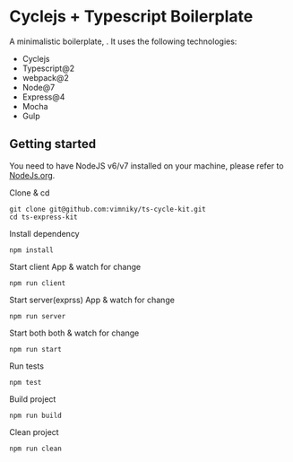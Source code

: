 # Cyclejs + Typescript Boilerplate

A minimalistic boilerplate, . It uses the following technologies:

 - Cyclejs
 - Typescript@2
 - webpack@2
 - Node@7
 - Express@4
 - Mocha
 - Gulp

## Getting started

You need to have NodeJS v6/v7 installed on your machine, please refer to [NodeJs.org](https://nodejs.org).

Clone & cd

    git clone git@github.com:vimniky/ts-cycle-kit.git
    cd ts-express-kit

Install dependency
    
    npm install

Start client App & watch for change

    npm run client

Start server(exprss) App & watch for change

    npm run server

Start both both & watch for change

    npm run start

Run tests

    npm test

Build project

    npm run build

Clean project

    npm run clean
